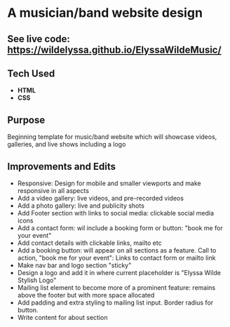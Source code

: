 # A musician/band website design

## See live code: https://wildelyssa.github.io/ElyssaWildeMusic/

## Tech Used
* **HTML**
* **CSS**

## Purpose
Beginning template for music/band website which will showcase videos, galleries, and live shows including a logo


## Improvements and Edits
* Responsive: Design for mobile and smaller viewports and make responsive in all aspects
* Add a video gallery: live videos, and pre-recorded videos
* Add a photo gallery: live and publicity shots
* Add Footer section with links to social media: clickable social media icons
* Add a contact form: wil include a booking form or button: "book me for your event"
* Add contact details with clickable links, mailto etc
* Add a booking button: will appear on all sections as a feature. Call to action, "book me for your event": Links to contact form or mailto link
* Make nav bar and logo section "sticky"
* Design a logo and add it in where current placeholder is "Elyssa Wilde Stylish Logo"
* Mailing list element to become more of a prominent feature: remains above the footer but with more space allocated
* Add padding and extra styling to mailing list input. Border radius for button.
* Write content for about section

